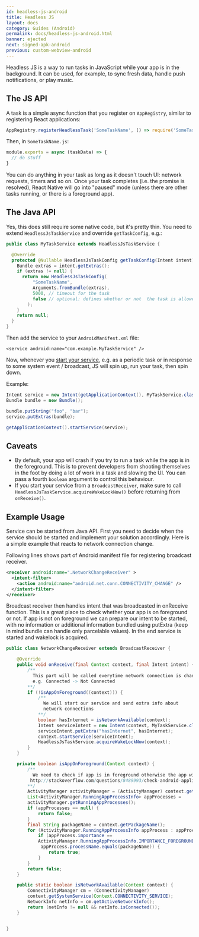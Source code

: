 ```yaml
---
id: headless-js-android
title: Headless JS
layout: docs
category: Guides (Android)
permalink: docs/headless-js-android.html
banner: ejected
next: signed-apk-android
previous: custom-webview-android
---
```


Headless JS is a way to run tasks in JavaScript while your app is in the background. It can be used, for example, to sync fresh data, handle push notifications, or play music.

## The JS API

A task is a simple async function that you register on `AppRegistry`, similar to registering React applications:

```js
AppRegistry.registerHeadlessTask('SomeTaskName', () => require('SomeTaskName'));
```

Then, in `SomeTaskName.js`:

```js
module.exports = async (taskData) => {
  // do stuff
}
```

You can do anything in your task as long as it doesn't touch UI: network requests, timers and so on. Once your task completes (i.e. the promise is resolved), React Native will go into "paused" mode (unless there are other tasks running, or there is a foreground app).

## The Java API

Yes, this does still require some native code, but it's pretty thin. You need to extend `HeadlessJsTaskService` and override `getTaskConfig`, e.g.:

```java
public class MyTaskService extends HeadlessJsTaskService {

  @Override
  protected @Nullable HeadlessJsTaskConfig getTaskConfig(Intent intent) {
    Bundle extras = intent.getExtras();
    if (extras != null) {
      return new HeadlessJsTaskConfig(
          "SomeTaskName",
          Arguments.fromBundle(extras),
          5000, // timeout for the task
          false // optional: defines whether or not  the task is allowed in foreground. Default is false
        );
    }
    return null;
  }
}
```

Then add the service to your `AndroidManifest.xml` file:

```
<service android:name="com.example.MyTaskService" />
```

Now, whenever you [start your service][0], e.g. as a periodic task or in response to some system event / broadcast, JS will spin up, run your task, then spin down.

Example:

```java
Intent service = new Intent(getApplicationContext(), MyTaskService.class);
Bundle bundle = new Bundle();

bundle.putString("foo", "bar");
service.putExtras(bundle);

getApplicationContext().startService(service);
```

## Caveats

* By default, your app will crash if you try to run a task while the app is in the foreground. This is to prevent developers from shooting themselves in the foot by doing a lot of work in a task and slowing the UI. You can pass a fourth `boolean` argument to control this behaviour.
* If you start your service from a `BroadcastReceiver`, make sure to call `HeadlessJsTaskService.acquireWakeLockNow()` before returning from `onReceive()`.

## Example Usage

Service can be started from Java API. First you need to decide when the service should be started and implement your solution accordingly. Here is a simple example that reacts to network connection change.

Following lines shows part of Android manifest file for registering broadcast receiver.   
```xml
<receiver android:name=".NetworkChangeReceiver" >
  <intent-filter>
    <action android:name="android.net.conn.CONNECTIVITY_CHANGE" />
  </intent-filter>
</receiver>
```

Broadcast receiver then handles intent that was broadcasted in onReceive function. This is a great place to check whether your app is on foreground or not. If app is not on foreground we can prepare our intent to be started, with no information or additional information bundled using putExtra (keep in mind bundle can handle only parcelable values). In the end service is started and wakelock is acquired.

```java
public class NetworkChangeReceiver extends BroadcastReceiver {

    @Override
    public void onReceive(final Context context, final Intent intent) {
        /**
          This part will be called everytime network connection is changed
          e.g. Connected -> Not Connected
        **/
        if (!isAppOnForeground((context))) {
            /**
              We will start our service and send extra info about 
              network connections
            **/
            boolean hasInternet = isNetworkAvailable(context);
            Intent serviceIntent = new Intent(context, MyTaskService.class);
            serviceIntent.putExtra("hasInternet", hasInternet);
            context.startService(serviceIntent);
            HeadlessJsTaskService.acquireWakeLockNow(context);
        }
    }

    private boolean isAppOnForeground(Context context) {
        /**
          We need to check if app is in foreground otherwise the app will crash.
         http://stackoverflow.com/questions/8489993/check-android-application-is-in-foreground-or-not
        **/
        ActivityManager activityManager = (ActivityManager) context.getSystemService(Context.ACTIVITY_SERVICE);
        List<ActivityManager.RunningAppProcessInfo> appProcesses = 
        activityManager.getRunningAppProcesses();
        if (appProcesses == null) {
            return false;
        }
        final String packageName = context.getPackageName();
        for (ActivityManager.RunningAppProcessInfo appProcess : appProcesses) {
            if (appProcess.importance == 
            ActivityManager.RunningAppProcessInfo.IMPORTANCE_FOREGROUND &&
             appProcess.processName.equals(packageName)) {
                return true;
            }
        }
        return false;
    }

    public static boolean isNetworkAvailable(Context context) {
        ConnectivityManager cm = (ConnectivityManager) 
        context.getSystemService(Context.CONNECTIVITY_SERVICE);
        NetworkInfo netInfo = cm.getActiveNetworkInfo();
        return (netInfo != null && netInfo.isConnected());
    }


}
```

[0]: https://developer.android.com/reference/android/content/Context.html#startService(android.content.Intent)
